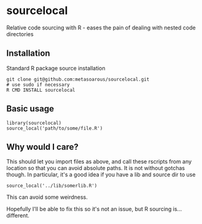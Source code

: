 sourcelocal
===========

Relative code sourcing with R - eases the pain of dealing with nested code directories

## Installation

Standard R package source installation
  
    git clone git@github.com:metasoarous/sourcelocal.git
    # use sudo if necessary
    R CMD INSTALL sourcelocal

## Basic usage

    library(sourcelocal)
    source_local('path/to/some/file.R')

## Why would I care?

This should let you import files as above, and call these rscripts from any location so that you can avoid absolute paths.
It is not without gotchas though.
In particular, it's a good idea if you have a lib and source dir to use

    source_local('../lib/somerlib.R')

This can avoid some weirdness.


Hopefully I'll be able to fix this so it's not an issue, but R sourcing is... different.

